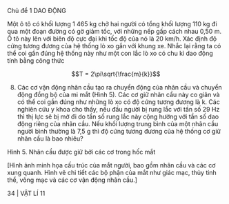 Chủ đề 1 DAO ĐỘNG

Một ô tô có khối lượng 1 465 kg chở hai người có tổng khối lượng 110 kg đi qua một đoạn đường có gờ giảm tốc, với những nếp gấp cách nhau 0,50 m. Ô tô này lên với biên độ cực đại khi tốc độ của nó là 20 km/h. Xác định độ cứng tương đương của hệ thống lò xo gắn với khung xe. Nhắc lại rằng ta có thể coi gần đúng hệ thống này như một con lắc lò xo có chu kì dao động tính bằng công thức

$$T = 2\pi\sqrt{\frac{m}{k}}$$

8. Các cơ vận động nhãn cầu tạo ra chuyển động của nhãn cầu và chuyển động đồng bộ của mi mắt (Hình 5). Các cơ giữ nhãn cầu này co giãn và có thể coi gần đúng như những lò xo có độ cứng tương đương là k. Các nghiên cứu y khoa cho thấy, nếu đầu người bị rung lắc với tần số 29 Hz thì thị lực sẽ bị mờ đi do tần số rung lắc này cộng hưởng với tần số dao động riêng của nhãn cầu. Nếu khối lượng trung bình của một nhãn cầu người bình thường là 7,5 g thì độ cứng tương đương của hệ thống cơ giữ nhãn cầu là bao nhiêu?

Hình 5. Nhãn cầu được giữ bởi các cơ trong hốc mắt

[Hình ảnh minh họa cấu trúc của mắt người, bao gồm nhãn cầu và các cơ xung quanh. Hình vẽ chi tiết các bộ phận của mắt như giác mạc, thủy tinh thể, võng mạc và các cơ vận động nhãn cầu.]

34 | VẬT LÍ 11